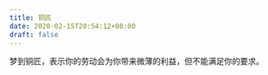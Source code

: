 ```yaml
---
title: 铜匠
date: 2020-02-15T20:54:12+08:00
draft: false
---
```


梦到铜匠，表示你的劳动会为你带来微薄的利益，但不能满足你的要求。<br>

